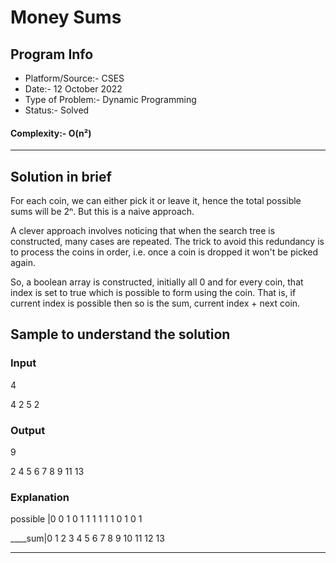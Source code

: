 # Money Sums
## Program Info
- Platform/Source:- CSES
- Date:- 12 October 2022
- Type of Problem:- Dynamic Programming
- Status:- Solved
#### Complexity:- O(n²)
---
## Solution in brief
For each coin, we can either pick it or leave it, hence the total possible sums will be 2ⁿ.
But this is a naive approach.

A clever approach involves noticing that when the search tree is constructed, many cases are repeated.
The trick to avoid this redundancy is to process the coins in order, i.e. once a coin is dropped it won't be picked again.

So, a boolean array is constructed, initially all 0 and for every coin, that index is set to true which is possible to form using the coin.
That is, if current index is possible then so is the sum, current index + next coin.

## Sample to understand the solution

### Input
4

4 2 5 2

### Output
9

2 4 5 6 7 8 9 11 13

### Explanation
possible |0 0 1 0 1 1 1 1 1 1  0  1  0 1

____sum|0 1 2 3 4 5 6 7 8 9 10 11 12 13

---